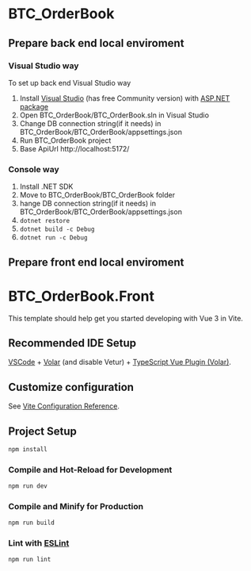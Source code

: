 # BTC_OrderBook

## Prepare back end local enviroment

### Visual Studio way
To set up back end
Visual Studio way
1. Install [Visual Studio](https://visualstudio.microsoft.com/en/thank-you-downloading-visual-studio/?sku=Community&channel=Release&version=VS2022&source=VSLandingPage&cid=2030&passive=false) (has free Community version) with [ASP.NET package](https://docs.microsoft.com/en-us/visualstudio/install/modify-visual-studio?view=vs-2019&preserve-view=true#modify-workloads)
2. Open BTC_OrderBook/BTC_OrderBook.sln in Visual Studio
3. Change DB connection string(if it needs) in BTC_OrderBook/BTC_OrderBook/appsettings.json
4. Run BTC_OrderBook project
5. Base ApiUrl http://localhost:5172/ 


### Console way
1. Install .NET SDK
2. Move to BTC_OrderBook/BTC_OrderBook folder
3. hange DB connection string(if it needs) in BTC_OrderBook/BTC_OrderBook/appsettings.json
4. ```dotnet restore```
5. ```dotnet build -c Debug```
6. ```dotnet run -c Debug```

## Prepare front end local enviroment

# BTC_OrderBook.Front

This template should help get you started developing with Vue 3 in Vite.

## Recommended IDE Setup

[VSCode](https://code.visualstudio.com/) + [Volar](https://marketplace.visualstudio.com/items?itemName=Vue.volar) (and disable Vetur) + [TypeScript Vue Plugin (Volar)](https://marketplace.visualstudio.com/items?itemName=Vue.vscode-typescript-vue-plugin).

## Customize configuration

See [Vite Configuration Reference](https://vitejs.dev/config/).

## Project Setup

```sh
npm install
```

### Compile and Hot-Reload for Development

```sh
npm run dev
```

### Compile and Minify for Production

```sh
npm run build
```

### Lint with [ESLint](https://eslint.org/)

```sh
npm run lint
```

